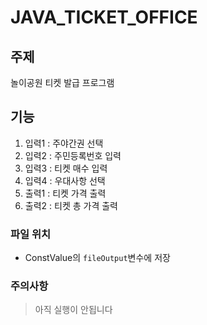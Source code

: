 # JAVA_TICKET_OFFICE

## 주제
놀이공원 티켓 발급 프로그램

## 기능
1. 입력1 : 주야간권 선택
2. 입력2 : 주민등록번호 입력
3. 입력3 : 티켓 매수 입력
4. 입력4 : 우대사항 선택
5. 출력1 : 티켓 가격 출력
6. 출력2 : 티켓 총 가격 출력

### 파일 위치
- ConstValue의 `fileOutput`변수에 저장

### 주의사항
> 아직 실행이 안됩니다
